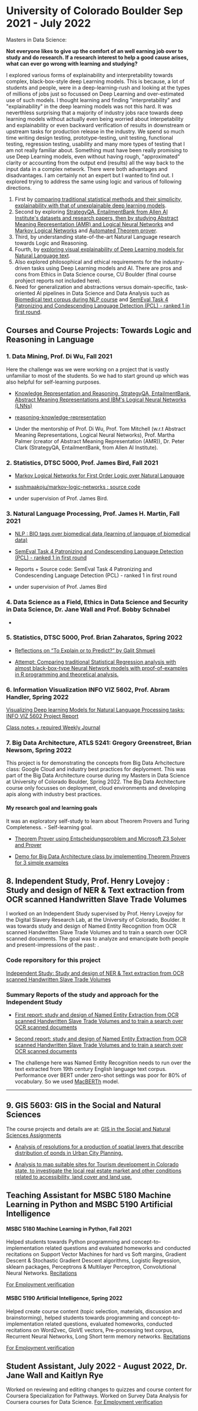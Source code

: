 # University of Colorado Boulder Sep 2021 - July 2022

Masters in Data Science:

**Not everyone likes to give up the comfort of an well earning job over to study and do research. If a research interest to help a good cause arises, what can ever go wrong with learning and studying?**

I explored various forms of explainability and interpretability towards complex, black-box-style deep Learning models.
This is because, a lot of students and people, were in a deep-learning-rush and looking at the types of millions of jobs just so focussed on Deep Learning and over-estimated use of such models. I thought learning and finding "interpretability" and "explainability" in the deep learning models was not this hard. It was neverthless surprising that a majority of industry jobs race towards deep learning models without actually even being worried about interpetability and explainability or even backward verification of results in downstream or upstream tasks for production release in the industry. We spend so much time writing design testing, prototype-testing, unit testing, functional testing, regression testing, usability and many more types of testing that I am not really familiar about. Something must have been really promising to use Deep Learning models, even without having rough, "approximated" clarity or accounting from the output end (results) all the way back to the input data in a complex network. There were both advantages and disadvantages. I am certainly not an expert but I wanted to find out. I explored trying to address the same using logic and various of following directions.

1. First by <a href="https://github.com/sushmaakoju/study-work-reports/blob/main/university-of-colorado-boulder/sushma-akoju-Interpretability_explainability.pdf">comparing traditional statistical methods and their simplicity, explainability with that of unexplainable deep learning models</a>.
2. Second by exploring <a href="https://github.com/sushmaakoju/study-work-reports/blob/main/university-of-colorado-boulder/sushma-akoju-KRR%20Project%20Final%20Presentation.pdf">StrategyQA, EntailmentBank from Allen AI Institute's datasets and research papers, then by studying Abstract Meaning Representation (AMR) and Logical Neural Networks</a> and <a href="https://github.com/sushmaakoju/study-work-reports/blob/main/university-of-colorado-boulder/sushma-akoju-mln-stats-fall-2021-final.pdf">Markov Logical Networks</a> and <a href="https://github.com/sushmaakoju/study-work-reports/blob/main/university-of-colorado-boulder/sushma-akoju-Theorem%20Prover.pdf">Automated Theorem prover</a>.
3. Third, by understanding state-of-the-art Natural Language research towards Logic and Reasoning.
4. Fourth, by <a href="https://github.com/sushmaakoju/study-work-reports/blob/main/university-of-colorado-boulder/sushma-akoju-Analyzing_tools_for_Visualizing_Deep_learning_Models_for_Natural_Language_text___info_viz_project_report.pdf">exploring visual explainability of Deep Learning models for Natural Language text</a>.
5. Also explored philosophical and ethical requirements for the industry-driven tasks using Deep Learning models and AI. There are pros and cons from Ethics in Data Science course, CU Boulder (final course prohject reports not included here).
6. Need for generalization and abstractions versus domain-specific, task-oriented AI pipelines in Data Science and Data Analysis such as <a href="https://github.com/sushmaakoju/nlp-bio-bert">Biomedical text corpus during NLP course</a> and <a href="https://github.com/sushmaakoju/study-work-reports/blob/main/university-of-colorado-boulder/sushma-akoju-task4-final-project-assignment.pdf">SemEval Task 4 Patronizing and Condescending Language Detection (PCL) - ranked 1 in first round</a>.

## Courses and Course Projects: Towards Logic and Reasoning in Language

### 1. Data Mining, Prof. Di Wu, Fall 2021

Here the challenge was we were working on a project that is vastly unfamiliar to most of the students. So we had to start ground up which was also helpful for self-learning purposes.

- <a href="https://github.com/sushmaakoju/study-work-reports/blob/main/university-of-colorado-boulder/sushma-akoju-KRR%20Project%20Final%20Presentation.pdf">Knowledge Representation and Reasoning, StrategyQA, EntailmentBank, Abstract Meaning Representations and IBM's Logical Neural Networks (LNNs)</a>

- <a href="https://github.com/sushmaakoju/reasoning-knowledge-representation">reasoning-knowledge-representation</a>

- Under the mentorship of Prof. Di Wu, Prof. Tom Mitchell (w.r.t Abstract Meaning Representations, Logical Neural Networks), Prof. Martha Palmer (creator of Abstract Meaning Representation (AMR)), Dr. Peter Clark (StrategyQA, EntailmentBank, from Allen AI Institute).

### 2. Statistics, DTSC 5000, Prof. James Bird, Fall 2021

- <a href="https://github.com/sushmaakoju/study-work-reports/blob/main/university-of-colorado-boulder/sushma-akoju-mln-stats-fall-2021-final.pdf">Markov Logical Networks for First Order Logic over Natural Language</a>

- <a href="https://github.com/sushmaakoju/markov-logic-networks">sushmaakoju/markov-logic-networks : source code </a>

- under supervision of Prof. James Bird.

### 3. Natural Language Processing, Prof. James H. Martin, Fall 2021

- <a href="https://github.com/sushmaakoju/nlp-bio-bert"> NLP : BIO tags over biomedical data (learning of language of biomedical data) </a>

- <a href="https://github.com/sushmaakoju/study-work-reports/blob/main/university-of-colorado-boulder/sushma-akoju-task4-final-project-assignment.pdf">SemEval Task 4 Patronizing and Condescending Language Detection (PCL) - ranked 1 in first round</a>

- <a ref="https://github.com/sushmaakoju/nlp-final-2021-pcl-semeval2022-task"> Reports + Source code: SemEval Task 4 Patronizing and Condescending Language Detection (PCL) - ranked 1 in first round </a>

- under supervision of Prof. James Bird

### 4. Data Science as a Field, Ethics in Data Science and Security in Data Science, Dr. Jane Wall and Prof. Bobby Schnabel
- 

### 5. Statistics, DTSC 5000, Prof. Brian Zaharatos, Spring 2022

- <a href="https://github.com/sushmaakoju/study-work-reports/blob/main/university-of-colorado-boulder/sushma-akoju-unit0-Reflections-on-To-Explain-or-to-Predict.pdf">Reflections on “To Explain or to Predict?” by Galit Shmueli</a>

- <a href="https://github.com/sushmaakoju/study-work-reports/blob/main/university-of-colorado-boulder/sushma-akoju-Interpretability_explainability.pdf"> Attempt: Comparing traditional Statistical Regression analysis with almost black-box-type Neural Network models with proof-of-examples in R programming and theoretical analysis.</a>

### 6. Information Visualization INFO VIZ 5602, Prof. Abram Handler, Spring 2022

<a href="https://github.com/sushmaakoju/study-work-reports/blob/main/university-of-colorado-boulder/sushma-akoju-Analyzing_tools_for_Visualizing_Deep_learning_Models_for_Natural_Language_text___info_viz_project_report.pdf">Visualizing Deep learning Models for Natural Language Processing tasks: INFO VIZ 5602 Project Report</a>

<a href="https://github.com/sushmaakoju/study-work-reports/blob/main/university-of-colorado-boulder/sushma-akoju-INFO%20VIZ%205602%20Weekly%20Journal.pdf">Class notes + required Weekly Journal </a>

### 7. Big Data Architecture, ATLS 5241: Gregory Greenstreet, Brian Newsom, Spring 2022

This project is for demonstrating the concepts from Big Data Arhcitecture class: Google Cloud and industry best practices for deplyoment. This was part of the Big Data Architecture course during my Masters in Data Science at University of Colorado Boulder, Spring 2022. The Big Data Architecture course only focusses on deployment, cloud environments and developing apis along with industry best practices.

#### My research goal and learning goals 
It was an exploratory self-study to learn about Theorem Provers and Turing Completeness. - Self-learning goal.

- <a href="https://github.com/sushmaakoju/study-work-reports/blob/main/university-of-colorado-boulder/sushma-akoju-Theorem%20Prover.pdf">Theorem Prover using Entscheidungsproblem and Microsoft Z3 Solver and Prover </a>

- <a href="https://github.com/sushmaakoju/demo-ATLS5214"> Demo for Big Data Architecture class by implementing Theorem Provers for 3 simple examples</a>

## 8. Independent Study, Prof. Henry Lovejoy : Study and design of NER & Text extraction from OCR scanned Handwritten Slave Trade Volumes

I worked on an Independent Study supervised by Prof. Henry Lovejoy for the Digital Slavery Research Lab, at the University of Colorado, Boulder. It was towards study and design of Named Entity Recognition from OCR scanned Handwritten Slave Trade Volumes and to train a search over OCR scanned documents. The goal was to analyze and emancipate both people and present-impressions of the past: <a href="https://www.colorado.edu/lab/dsrl/collaborators"></a>.

### Code reporsitory for this project
<a href="https://github.com/sushmaakoju/independent-study">Independent Study: Study and design of NER & Text extraction from OCR scanned Handwritten Slave Trade Volumes</a>

### Summary Reports of the study and approach for the Independent Study

- <a href="https://github.com/sushmaakoju/study-work-reports/blob/main/university-of-colorado-boulder/sushma-akoju-independent-study-digital-slavery-first_summary_report.pdf"> First report: study and design of Named Entity Extraction from OCR scanned Handwritten Slave Trade Volumes and to train a search over OCR scanned documents<a/>

- <a href="https://github.com/sushmaakoju/study-work-reports/blob/main/university-of-colorado-boulder/sushma-akoju-digital-slavery-project-indep_study_final_report.pdf"> Second report: study and design of Named Entity Extraction from OCR scanned Handwritten Slave Trade Volumes and to train a search over OCR scanned documents<a/>

- The challenge here was Named Entity Recognition needs to run over the text extracted from 19th century English language text corpus. Performance over BERT under zero-shot settings was poor for 80% of vocabulary. So we used <a href="https://github.com/sushmaakoju/macberth-eval">MacBERTh</a> model.

-------------------------------------------------------------------------------------------
## 9. GIS 5603: GIS in the Social and Natural Sciences

The course projects and details are at: 
<a href="https://github.com/sushmaakoju/GIS-5603"> GIS in the Social and Natural Sciences Assignments </a>

- <a href="https://github.com/sushmaakoju/GIS-5603/blob/master/a1_sushma_akoju.pdf"> Analysis of resolutions for a production of spatial layers that describe distribution of ponds in Urban City Planning. </a>

- <a href="https://github.com/sushmaakoju/GIS-5603/blob/master/a2_sushma_akoju.pdf"> Analysis to  map suitable sites for Tourism development in Colorado state, to investigate the local real estate market and other conditions related to accessibility, land cover and land use. </a>

## Teaching Assistant for MSBC 5180 Machine Learning in Python and MSBC 5190 Artificial Intelligence

#### MSBC 5180 Machine Learning in Python, Fall 2021

Helped students towards Python programming and concept-to-implementation related questions and evaluated
homeworks and conducted recitations on Support Vector Machines for hard vs Soft margins, Gradient Descent
& Stochastic Gradient Descent algorithms, Logistic Regression, sklearn packages, Perceptrons & Multilayer
Perceptron, Convolutional Neural Networks. <a href="https://drive.google.com/drive/folders/1ZxJXWJBVtpwqMg95O9e1YJgu7eVjCdnW?usp=sharing">Recitations</a>

<a href="https://www.colorado.edu/hr/content/contact-hr.">For Employment verification</a>

#### MSBC 5190 Artificial Intelligence, Spring 2022

Helped create course content (topic selection, materials, discussion and brainstorming), helped students
towards programming and concept-to-implementation related questions, evaluated homeworks, conducted
recitations on Word2vec, GloVE vectors, Pre-processing text corpus, Recurrent Neural Networks, Long Short
term memory networks. <a href="https://drive.google.com/drive/folders/1o9eVgXfnxo1EduW0pxKjVBq21I3Fe77E?usp=sharing">Recitations</a>

<a href="https://www.colorado.edu/hr/content/contact-hr.">For Employment verification</a>

## Student Assistant, July 2022 - August 2022, Dr. Jane Wall and Kaitlyn Rye

Worked on reviewing and editing changes to quizzes and course content for Coursera Specialization for
Pathways. Worked on Survey Data Analysis for Coursera courses for Data Science. <a href="https://www.colorado.edu/hr/content/contact-hr.">For Employment verification</a>
